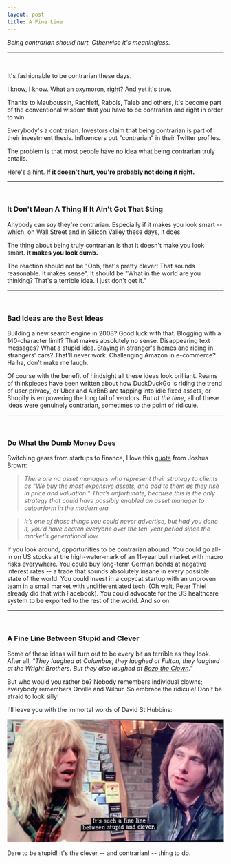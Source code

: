 ```yaml
---
layout: post
title: A Fine Line
---
```


*Being contrarian should hurt.  Otherwise it's meaningless.*

----

<br/>

It's fashionable to be contrarian these days.

I know, I know.  What an oxymoron, right?  And yet it's true.  

Thanks to Mauboussin, Rachleff, Rabois, Taleb and others, it's become part of the conventional wisdom that you have to be contrarian and right in order to win.  

Everybody's a contrarian.  Investors claim that being contrarian is part of their investment thesis.  Influencers put "contrarian" in their Twitter profiles.  

The problem is that most people have no idea what being contrarian truly entails.

Here's a hint.  **If it doesn't hurt, you're probably not doing it right.**

----

<br/>

### It Don't Mean A Thing If It Ain't Got That Sting

Anybody can *say* they're contrarian.  Especially if it makes you look smart -- which, on Wall Street and in Silicon Valley these days, it does.  

The thing about being truly contrarian is that it doesn't make you look smart.  **It makes you look dumb.**

The reaction should not be "Ooh, that's pretty clever! That sounds reasonable.  It makes sense".  It should be "What in the world are you thinking? That's a terrible idea.  I just don't get it."  

----

<br/>

### Bad Ideas are the Best Ideas

Building a new search engine in 2008?  Good luck with that.  Blogging with a 140-character limit?  That makes absolutely no sense.  Disappearing text messages?  What a stupid idea.  Staying in stranger's homes and riding in strangers' cars?  That'll never work.  Challenging Amazon in e-commerce?  Ha ha, don't make me laugh.

Of course with the benefit of hindsight all these ideas look brilliant.  Reams of thinkpieces have been written about how DuckDuckGo is riding the trend of user privacy, or Uber and AirBnB are tapping into idle fixed assets, or Shopify is empowering the long tail of vendors.   But *at the time*, all of these ideas were genuinely contrarian, sometimes to the point of ridicule.

----

<br/>

### Do What the Dumb Money Does

Switching gears from startups to finance, I love this [quote](https://thereformedbroker.com/2019/08/09/when-everything-that-counts-cant-be-counted-2/) from Joshua Brown:

> *There are no asset managers who represent their strategy to clients as “We buy the most expensive assets, and add to them as they rise in price and valuation.” That’s unfortunate, because this is the only strategy that could have possibly enabled an asset manager to outperform in the modern era.* 

> *It’s one of those things you could never advertise, but had you done it, you’d have beaten everyone over the ten-year period since the market’s generational low.*

If you look around, opportunities to be contrarian abound.  You could go all-in on US stocks at the high-water-mark of an 11-year bull market with macro risks everywhere.  You could buy long-term German bonds at negative interest rates -- a trade that sounds absolutely insane in every possible state of the world.  You could invest in a copycat startup with an unproven team in a small market with undifferentiated tech.  (Oh wait, Peter Thiel already did that with Facebook).  You could advocate for the US healthcare system to be exported to the rest of the world.  And so on.

----

<br/>

### A Fine Line Between Stupid and Clever

Some of these ideas will turn out to be every bit as terrible as they look. After all, *"They laughed at Columbus, they laughed at Fulton, they laughed at the Wright Brothers.  But they also laughed at [Bozo the Clown](https://www.goodreads.com/quotes/12389-but-the-fact-that-some-geniuses-were-laughed-at-does)."* 

But who would you rather be?  Nobody remembers individual clowns; everybody remembers Orville and Wilbur.  So embrace the ridicule!  Don't be afraid to look silly!  

I'll leave you with the immortal words of David St Hubbins:

<img src="/assets/img/fine-line.jpg" alt="stupid-clever" class="image">

Dare to be stupid!  It's the clever -- and contrarian! -- thing to do.
